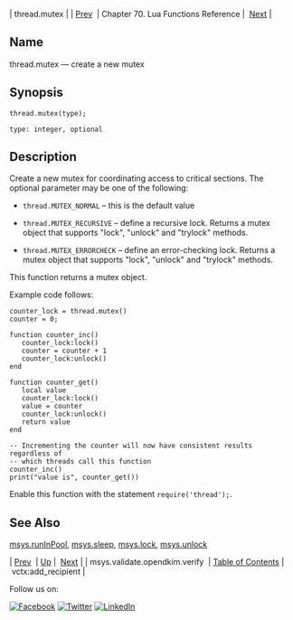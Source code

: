 | thread.mutex |
| [Prev](lua.ref.msys.validate.opendkim.verify.php)  | Chapter 70. Lua Functions Reference |  [Next](lua.ref.vctx_add_recipient.php) |

<a name="lua.ref.thread.mutex"></a>
## Name

thread.mutex — create a new mutex

<a name="idp19220608"></a>
## Synopsis

`thread.mutex(type);`

`type: integer, optional`<a name="idp19223584"></a>
## Description

Create a new mutex for coordinating access to critical sections. The optional parameter may be one of the following:

*   `thread.MUTEX_NORMAL` – this is the default value

*   `thread.MUTEX_RECURSIVE` – define a recursive lock. Returns a mutex object that supports "lock", "unlock" and "trylock" methods.

*   `thread.MUTEX_ERRORCHECK` – define an error-checking lock. Returns a mutex object that supports "lock", "unlock" and "trylock" methods.

This function returns a mutex object.

Example code follows:

```
counter_lock = thread.mutex()
counter = 0;

function counter_inc()
   counter_lock:lock()
   counter = counter + 1
   counter_lock:unlock()
end

function counter_get()
   local value
   counter_lock:lock()
   value = counter
   counter_lock:unlock()
   return value
end

-- Incrementing the counter will now have consistent results regardless of
-- which threads call this function
counter_inc()
print("value is", counter_get())
```

Enable this function with the statement `require('thread');`.

<a name="idp19233296"></a>
## See Also

[msys.runInPool](lua.ref.msys.runinpool.php "msys.runInPool"), [msys.sleep](lua.ref.msys.sleep.php "msys.sleep"), [msys.lock](lua.ref.msys.lock.php "msys.lock"), [msys.unlock](lua.ref.msys.unlock.php "msys.unlock")

| [Prev](lua.ref.msys.validate.opendkim.verify.php)  | [Up](lua.function.details.php) |  [Next](lua.ref.vctx_add_recipient.php) |
| msys.validate.opendkim.verify  | [Table of Contents](index.php) |  vctx:add_recipient |

Follow us on:

[![Facebook](https://support.messagesystems.com/images/icon-facebook.png)](http://www.facebook.com/messagesystems) [![Twitter](https://support.messagesystems.com/images/icon-twitter.png)](http://twitter.com/#!/MessageSystems) [![LinkedIn](https://support.messagesystems.com/images/icon-linkedin.png)](http://www.linkedin.com/company/message-systems)
